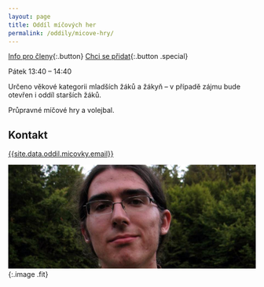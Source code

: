 ```yaml
---
layout: page
title: Oddíl míčových her
permalink: /oddily/micove-hry/
---
```

[Info pro členy](/{{site.data.oddil.micovky.kratke-url}}){:.button} [Chci se přidat](/clenstvi/){:.button .special}

Pátek 13:40 – 14:40 

Určeno věkové kategorii mladších žáků a žákyň – v případě zájmu bude otevřen i oddíl starších žáků.

Průpravné míčové hry a volejbal.

## Kontakt

[{{site.data.oddil.micovky.email}}](mailto:{{site.data.oddil.tanec.email}})


![Tomáš Černoch, vedoucí oddílu míčových her](/images/cernoch.jpg "Tomáš Černoch, vedoucí oddílu míčových her"){:.image .fit}